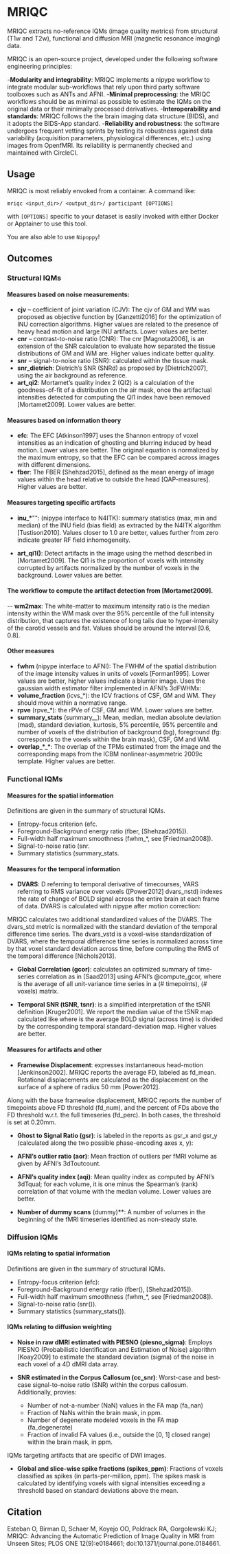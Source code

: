 # MRIQC

MRIQC extracts no-reference IQMs (image quality metrics) from
structural (T1w and T2w), functional and diffusion MRI (magnetic
resonance imaging) data.

MRIQC is an open-source project, developed under the following
software engineering principles:

-**Modularity and integrability**: MRIQC implements a nipype workflow
to integrate modular sub-workflows that rely upon third party software
toolboxes such as ANTs and AFNI.  -**Minimal preprocessing**: the
MRIQC workflows should be as minimal as possible to estimate the IQMs
on the original data or their minimally processed derivatives.
-**Interoperability and standards**: MRIQC follows the the brain
imaging data structure (BIDS), and it adopts the BIDS-App standard.
-**Reliability and robustness**: the software undergoes frequent
vetting sprints by testing its robustness against data variability
(acquisition parameters, physiological differences, etc.) using images
from OpenfMRI. Its reliability is permanently checked and maintained
with CircleCI.

## Usage

MRIQC is most reliably envoked from a container. A command like:

`mriqc <input_dir>/ <output_dir>/ participant [OPTIONS]`

with `[OPTIONS]` specific to your dataset is easily invoked with
either Docker or Apptainer to use this tool.

You are also able to use `Nipoppy`!

## Outcomes

### Structural IQMs

#### Measures based on noise measurements:

- **cjv** – coefficient of joint variation (CJV): The cjv of GM and WM
  was proposed as objective function by [Ganzetti2016] for the
  optimization of INU correction algorithms. Higher values are related
  to the presence of heavy head motion and large INU artifacts. Lower
  values are better.
- **cnr** – contrast-to-noise ratio (CNR): The cnr [Magnota2006], is
  an extension of the SNR calculation to evaluate how separated the
  tissue distributions of GM and WM are. Higher values indicate better
  quality.
- **snr** – signal-to-noise ratio (SNR): calculated within the tissue
  mask.
- **snr_dietrich**: Dietrich’s SNR (SNRd) as proposed by
  [Dietrich2007], using the air background as reference.
- **art_qi2**: Mortamet’s quality index 2 (QI2) is a calculation of
  the goodness-of-fit of a distribution on the air mask, once the
  artifactual intensities detected for computing the QI1 index have
  been removed [Mortamet2009]. Lower values are better.

#### Measures based on information theory

- **efc**: The EFC [Atkinson1997] uses the Shannon entropy of voxel
  intensities as an indication of ghosting and blurring induced by
  head motion. Lower values are better.  The original equation is
  normalized by the maximum entropy, so that the EFC can be compared
  across images with different dimensions.
- **fber**: The FBER [Shehzad2015], defined as the mean energy of
  image values within the head relative to outside the head
  [QAP-measures]. Higher values are better.

#### Measures targeting specific artifacts

- **inu_\***"": (nipype interface to N4ITK): summary statistics (max,
  min and median) of the INU field (bias field) as extracted by the
  N4ITK algorithm [Tustison2010]. Values closer to 1.0 are better,
  values further from zero indicate greater RF field inhomogeneity.

- **art_qi1()**: Detect artifacts in the image using the method
  described in [Mortamet2009]. The QI1 is the proportion of voxels
  with intensity corrupted by artifacts normalized by the number of
  voxels in the background. Lower values are better.

#### The workflow to compute the artifact detection from [Mortamet2009].

-- **wm2max**: The white-matter to maximum intensity ratio is the
median intensity within the WM mask over the 95% percentile of the
full intensity distribution, that captures the existence of long tails
due to hyper-intensity of the carotid vessels and fat. Values should
be around the interval [0.6, 0.8].

#### Other measures

- **fwhm** (nipype interface to AFNI): The FWHM of the spatial
  distribution of the image intensity values in units of voxels
  [Forman1995]. Lower values are better, higher values indicate a
  blurrier image. Uses the gaussian width estimator filter implemented
  in AFNI’s 3dFWHMx:
- **volume_fraction** (icvs_*): the ICV fractions of CSF, GM and
  WM. They should move within a normative range.
- **rpve** (rpve_*): the rPVe of CSF, GM and WM. Lower values are
  better.
- **summary_stats** (summary_*_*): Mean, median, median absolute
	deviation (mad), standard deviation, kurtosis, 5% percentile, 95%
	percentile and number of voxels of the distribution of background
	(bg), foreground (fg: corresponds to the voxels within the brain
	mask), CSF, GM and WM.
- **overlap_\*_\***: The overlap of the TPMs estimated from the image
  and the corresponding maps from the ICBM nonlinear-asymmetric 2009c
  template. Higher values are better.

### Functional IQMs

#### Measures for the spatial information

Definitions are given in the summary of structural IQMs.

- Entropy-focus criterion (efc.
- Foreground-Background energy ratio (fber, [Shehzad2015]).
- Full-width half maximum smoothness (fwhm_*, see [Friedman2008]).
- Signal-to-noise ratio (snr.
- Summary statistics (summary_stats.

#### Measures for the temporal information

- **DVARS**: D referring to temporal derivative of timecourses, VARS
  referring to RMS variance over voxels ([Power2012] dvars_nstd)
  indexes the rate of change of BOLD signal across the entire brain at
  each frame of data. DVARS is calculated with nipype after motion
  correction:

MRIQC calculates two additional standardized values of the DVARS. The
dvars_std metric is normalized with the standard deviation of the
temporal difference time series. The dvars_vstd is a voxel-wise
standardization of DVARS, where the temporal difference time series is
normalized across time by that voxel standard deviation across time,
before computing the RMS of the temporal difference [Nichols2013].

- **Global Correlation (gcor)**: calculates an optimized summary of
  time-series correlation as in [Saad2013] using AFNI’s @compute_gcor,
  where is the average of all unit-variance time series in a (#
  timepoints), (# voxels) matrix.

- **Temporal SNR (tSNR, tsnr)**: is a simplified interpretation of the
  tSNR definition [Kruger2001]. We report the median value of the tSNR
  map calculated like where is the average BOLD signal (across time)
  is divided by the corresponding temporal standard-deviation
  map. Higher values are better.

#### Measures for artifacts and other

- **Framewise Displacement**: expresses instantaneous head-motion
  [Jenkinson2002]. MRIQC reports the average FD, labeled as
  fd_mean. Rotational displacements are calculated as the displacement
  on the surface of a sphere of radius 50 mm [Power2012].

Along with the base framewise displacement, MRIQC reports the number
of timepoints above FD threshold (fd_num), and the percent of FDs
above the FD threshold w.r.t. the full timeseries (fd_perc). In both
cases, the threshold is set at 0.20mm.

- **Ghost to Signal Ratio (gsr)**: is labeled in the reports as gsr_x
  and gsr_y (calculated along the two possible phase-encoding axes x,
  y):


- **AFNI’s outlier ratio (aor)**: Mean fraction of outliers per fMRI
  volume as given by AFNI’s 3dToutcount.

- **AFNI’s quality index (aqi)**: Mean quality index as computed by
  AFNI’s 3dTqual; for each volume, it is one minus the Spearman’s
  (rank) correlation of that volume with the median volume. Lower
  values are better.

- **Number of dummy scans** (dummy)**: A number of volumes in the
  beginning of the fMRI timeseries identified as non-steady state.

### Diffusion IQMs

#### IQMs relating to spatial information

Definitions are given in the summary of structural IQMs.

- Entropy-focus criterion (efc):
- Foreground-Background energy ratio (fber(), [Shehzad2015]).
- Full-width half maximum smoothness (fwhm_*, see [Friedman2008]).
- Signal-to-noise ratio (snr()).
- Summary statistics (summary_stats()).

#### IQMs relating to diffusion weighting

- **Noise in raw dMRI estimated with PIESNO (piesno_sigma)**: Employs
  PIESNO (Probabilistic Identification and Estimation of Noise)
  algorithm [Koay2009] to estimate the standard deviation (sigma) of
  the noise in each voxel of a 4D dMRI data array.

- **SNR estimated in the Corpus Callosum (cc_snr)**: Worst-case and
  best-case signal-to-noise ratio (SNR) within the corpus
  callosum. Additionally, provies:
  - Number of not-a-number (NaN) values in the FA map (fa_nan)
  - Fraction of NaNs within the brain mask, in ppm.
  - Number of degenerate modeled voxels in the FA map (fa_degenerate)
  - Fraction of invalid FA values (i.e., outside the [0, 1] closed
	range) within the brain mask, in ppm.

IQMs targeting artifacts that are specific of DWI images.

- **Global and slice-wise spike fractions (spikes_ppm)**: Fractions of
  voxels classified as spikes (in parts-per-million, ppm). The spikes
  mask is calculated by identifying voxels with signal intensities
  exceeding a threshold based on standard deviations above the mean.

## Citation

Esteban O, Birman D, Schaer M, Koyejo OO, Poldrack RA, Gorgolewski KJ;
MRIQC: Advancing the Automatic Prediction of Image Quality in MRI from
Unseen Sites; PLOS ONE 12(9):e0184661;
doi:10.1371/journal.pone.0184661.
